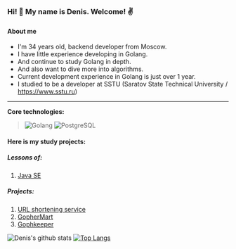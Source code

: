### Hi! 👋 My name is Denis. Welcome! :v:

#### About me
 - I'm 34 years old, backend developer from Moscow.
 - I have little experience developing in Golang.
 - And continue to study Golang in depth.
 - And also want to dive more into algorithms.
 - Current development experience in Golang is just over 1 year.
 - I studied to be a developer at SSTU (Saratov State Technical University / https://www.sstu.ru)

-----------
<b>Core technologies:</b>
> ![Golang](https://img.shields.io/badge/Golang-%3E%3D%208-blue)
> ![PostgreSQL](https://img.shields.io/badge/PostgreSQL-%3E%3D%205-blue)

#### Here is my study projects:
##### Lessons of:
1. [Java SE](https://github.com/den14-dn/job4j](https://github.com/den14-dn/job4j_tracker))
##### Projects:
1. [URL shortening service](https://github.com/den14-dn/go-shortener-url)
2. [GopherMart](https://github.com/den14-dn/gophermart)
3. [Gophkeeper](https://github.com/den14-dn/gophkeeper)

![Denis's github stats](https://github-readme-stats.vercel.app/api?username=den14-dn&hide=stars,prs,issues,contribs)
[![Top Langs](https://github-readme-stats.vercel.app/api/top-langs/?username=den14-dn&layout=compact)](https://github.com/den14-dn/github-readme-stats)
<!--
**den14-dn/den14-dn** is a ✨ _special_ ✨ repository because its `README.md` (this file) appears on your GitHub profile.

Here are some ideas to get you started:

- 🔭 I’m currently working on ...
- 🌱 I’m currently learning ...
- 👯 I’m looking to collaborate on ...
- 🤔 I’m looking for help with ...
- 💬 Ask me about ...
- 📫 How to reach me: ...
- 😄 Pronouns: ...
- ⚡ Fun fact: ...
-->
